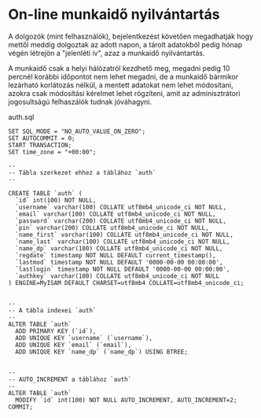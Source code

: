 # On-line munkaidő nyilvántartás

A dolgozók (mint felhasználók), bejelentkezést követően megadhatják hogy mettől meddig dolgoztak az adott napon, a tárolt adatokból pedig hónap végén létrejön a "jelenléti ív", azaz a munkaidő nyilvántartás.

A munkaidő csak a helyi hálózatról kezdhető meg, megadni pedig 10 percnél korábbi időpontot nem lehet megadni, de a munkaidő bármikor lezárható korlátozás nélkül, a mentett adatokat nem lehet módosítani, azokra csak módosítási kérelmet lehet rögzíteni, amit az adminisztrátori jogosultságú felhaszálók tudnak jóváhagyni.




auth.sql


~~~
SET SQL_MODE = "NO_AUTO_VALUE_ON_ZERO";
SET AUTOCOMMIT = 0;
START TRANSACTION;
SET time_zone = "+00:00";

--
-- Tábla szerkezet ehhez a táblához `auth`
--

CREATE TABLE `auth` (
  `id` int(100) NOT NULL,
  `username` varchar(100) COLLATE utf8mb4_unicode_ci NOT NULL,
  `email` varchar(100) COLLATE utf8mb4_unicode_ci NOT NULL,
  `password` varchar(200) COLLATE utf8mb4_unicode_ci NOT NULL,
  `pin` varchar(200) COLLATE utf8mb4_unicode_ci NOT NULL,
  `name_first` varchar(100) COLLATE utf8mb4_unicode_ci NOT NULL,
  `name_last` varchar(100) COLLATE utf8mb4_unicode_ci NOT NULL,
  `name_dp` varchar(100) COLLATE utf8mb4_unicode_ci NOT NULL,
  `regdate` timestamp NOT NULL DEFAULT current_timestamp(),
  `lastmod` timestamp NOT NULL DEFAULT '0000-00-00 00:00:00',
  `lastlogin` timestamp NOT NULL DEFAULT '0000-00-00 00:00:00',
  `authkey` varchar(100) COLLATE utf8mb4_unicode_ci NOT NULL
) ENGINE=MyISAM DEFAULT CHARSET=utf8mb4 COLLATE=utf8mb4_unicode_ci;


--
-- A tábla indexei `auth`
--
ALTER TABLE `auth`
  ADD PRIMARY KEY (`id`),
  ADD UNIQUE KEY `username` (`username`),
  ADD UNIQUE KEY `email` (`email`),
  ADD UNIQUE KEY `name_dp` (`name_dp`) USING BTREE;


--
-- AUTO_INCREMENT a táblához `auth`
--
ALTER TABLE `auth`
  MODIFY `id` int(100) NOT NULL AUTO_INCREMENT, AUTO_INCREMENT=2;
COMMIT;
~~~
